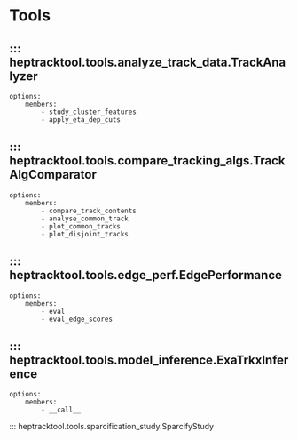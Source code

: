# Tools

## ::: heptracktool.tools.analyze_track_data.TrackAnalyzer
    options:
        members:
            - study_cluster_features
            - apply_eta_dep_cuts


## ::: heptracktool.tools.compare_tracking_algs.TrackAlgComparator
    options:
        members:
            - compare_track_contents
            - analyse_common_track
            - plot_common_tracks
            - plot_disjoint_tracks

## ::: heptracktool.tools.edge_perf.EdgePerformance
    options:
        members:
            - eval
            - eval_edge_scores

## ::: heptracktool.tools.model_inference.ExaTrkxInference
    options:
        members:
            - __call__

::: heptracktool.tools.sparcification_study.SparcifyStudy
